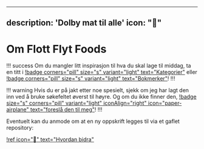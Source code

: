 ----
description: 'Dolby mat til alle'
icon: ":hocho:"
---

# Om Flott Flyt Foods

!!! success
Om du mangler litt inspirasjon til hva du skal lage til middag, ta en titt i [!badge
corners="pill" size="s" variant="light" text="Kategorier"](./categories) eller [!badge
corners="pill" size="s" variant="light" text="Bokmerker"](./tags)!
!!!

!!! warning
Hvis du er på jakt etter noe spesielt, sjekk om jeg har lagt den inn ved å bruke
søkefeltet øverst til høyre. Og om du ikke finner den, [!badge size="s" corners="pill"
variant="light" iconAlign="right" icon="paper-airplane" text="foreslå den til meg"](https://github.com/engeir/simple-recipes-cookbook/issues/new?assignees=&labels=recipe&template=recipe-request.md&title=%5BRECIPE%5D)!
!!!

Eventuelt kan du anmode om at en ny oppskrift legges til via et gaflet repository:

[!ref icon=":rocket:" text="Hvordan bidra"](/blog/2022-5-24-hvordan-bidra.md)
